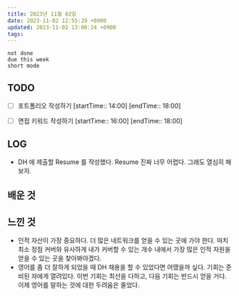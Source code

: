 ```yaml
---
title: 2023년 11월 02일
date: 2023-11-02 12:55:29 +0900
updated: 2023-11-02 13:00:24 +0900
tags: 
---
```


```tasks
not done 
due this week
short mode
```

## TODO
- [ ] 포트폴리오 작성하기 [startTime:: 14:00]  [endTime:: 18:00]
- [ ] 면접 키워드 작성하기 [startTime:: 16:00] [endTime:: 18:00]


## LOG

- DH 에 제출할 Resume 를 작성했다. Resume 진짜 너무 어렵다. 그래도 열심히 해 보자.

## 배운 것

## 느낀 것

- 인적 자산이 가장 중요하다. 더 많은 네트워크를 얻을 수 있는 곳에 가야 한다. 마치 최소 정점 커버와 유사하게 내가 커버할 수 있는 개수 내에서 가장 많은 인적 자원을 얻을 수 있는 곳을 찾아봐야겠다.
- 영어를 좀 더 잘하게 되었을 때 DH 채용을 할 수 있었다면 어땠을까 싶다. 기회는 준비된 자에게 열려있다. 이번 기회는 최선을 다하고, 다음 기회는 반드시 얻을 거다. 이제 영어를 말하는 것에 대한 두려움은 줄었다.